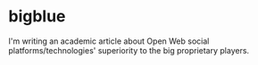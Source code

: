 # bigblue
I'm writing an academic article about Open Web social platforms/technologies' superiority to the big proprietary players.
